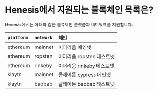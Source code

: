 # Henesis에서 지원되는 블록체인 목록은?

Henesis에서는 아래와 같은 블록체인 플랫폼과 네트워크를 지원합니다.

| `platform` | `network` | 체인 |
| :--- | :--- | :--- |
| ethereum | mainnet | 이더리움 메인넷 |
| ethereum | ropsten | 이더리움 ropsten 테스트넷 |
| ethereum | rinkeby | 이더리움 rinkeby 테스트넷 |
| klaytn | mainnet | 클레이튼 cypress 메인넷 |
| klaytn | baobab | 클레이튼 baobab 테스트넷 |

